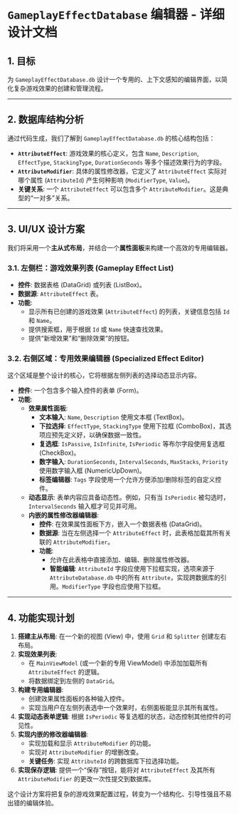 # `GameplayEffectDatabase` 编辑器 - 详细设计文档

## 1. 目标

为 `GameplayEffectDatabase.db` 设计一个专用的、上下文感知的编辑界面，以简化复杂游戏效果的创建和管理流程。

---

## 2. 数据库结构分析

通过代码生成，我们了解到 `GameplayEffectDatabase.db` 的核心结构包括：

-   **`AttributeEffect`**: 游戏效果的核心定义，包含 `Name`, `Description`, `EffectType`, `StackingType`, `DurationSeconds` 等多个描述效果行为的字段。
-   **`AttributeModifier`**: 具体的属性修改器，它定义了 `AttributeEffect` 实际对哪个属性 (`AttributeId`) 产生何种影响 (`ModifierType`, `Value`)。
-   **关键关系**: 一个 `AttributeEffect` 可以包含多个 `AttributeModifier`。这是典型的“一对多”关系。

---

## 3. UI/UX 设计方案

我们将采用一个**主从式布局**，并结合一个**属性面板**来构建一个高效的专用编辑器。

### 3.1. 左侧栏：游戏效果列表 (Gameplay Effect List)

-   **控件**: 数据表格 (DataGrid) 或列表 (ListBox)。
-   **数据源**: `AttributeEffect` 表。
-   **功能**:
    -   显示所有已创建的游戏效果 (`AttributeEffect`) 的列表，关键信息包括 `Id` 和 `Name`。
    -   提供搜索框，用于根据 `Id` 或 `Name` 快速查找效果。
    -   提供“新增效果”和“删除效果”的按钮。

### 3.2. 右侧区域：专用效果编辑器 (Specialized Effect Editor)

这个区域是整个设计的核心，它将根据左侧列表的选择动态显示内容。

-   **控件**: 一个包含多个输入控件的表单 (Form)。
-   **功能**:
    -   **效果属性面板**:
        -   **文本输入**: `Name`, `Description` 使用文本框 (TextBox)。
        -   **下拉选择**: `EffectType`, `StackingType` 使用下拉框 (ComboBox)，其选项应预先定义好，以确保数据一致性。
        -   **复选框**: `IsPassive`, `IsInfinite`, `IsPeriodic` 等布尔字段使用复选框 (CheckBox)。
        -   **数字输入**: `DurationSeconds`, `IntervalSeconds`, `MaxStacks`, `Priority` 使用数字输入框 (NumericUpDown)。
        -   **标签编辑器**: `Tags` 字段使用一个允许方便添加/删除标签的自定义控件。
    -   **动态显示**: 表单内容应具备动态性。例如，只有当 `IsPeriodic` 被勾选时，`IntervalSeconds` 输入框才可见并可用。
    -   **内嵌的属性修改器编辑器**:
        -   **控件**: 在效果属性面板下方，嵌入一个数据表格 (DataGrid)。
        -   **数据源**: 当在左侧选择一个 `AttributeEffect` 时，此表格加载其所有关联的 `AttributeModifier`。
        -   **功能**:
            -   允许在此表格中直接添加、编辑、删除属性修改器。
            -   **智能编辑**: `AttributeId` 字段应使用下拉框实现，选项来源于 `AttributeDatabase.db` 中的所有 `Attribute`，实现跨数据库的引用。`ModifierType` 字段也应使用下拉框。

---

## 4. 功能实现计划

1.  **搭建主从布局**: 在一个新的视图 (View) 中，使用 `Grid` 和 `Splitter` 创建左右布局。
2.  **实现效果列表**:
    -   在 `MainViewModel` (或一个新的专用 ViewModel) 中添加加载所有 `AttributeEffect` 的逻辑。
    -   将数据绑定到左侧的 `DataGrid`。
3.  **构建专用编辑器**:
    -   创建效果属性面板的各种输入控件。
    -   实现当用户在左侧列表选中一个效果时，右侧面板能显示其所有属性。
4.  **实现动态表单逻辑**: 根据 `IsPeriodic` 等复选框的状态，动态控制其他控件的可见性。
5.  **实现内嵌的修改器编辑器**:
    -   实现加载和显示 `AttributeModifier` 的功能。
    -   实现对 `AttributeModifier` 的增删改查。
    -   **关键任务**: 实现 `AttributeId` 的跨数据库下拉选择功能。
6.  **实现保存逻辑**: 提供一个“保存”按钮，能将对 `AttributeEffect` 及其所有 `AttributeModifier` 的更改一次性提交到数据库。

这个设计方案将把复杂的游戏效果配置过程，转变为一个结构化、引导性强且不易出错的编辑体验。
